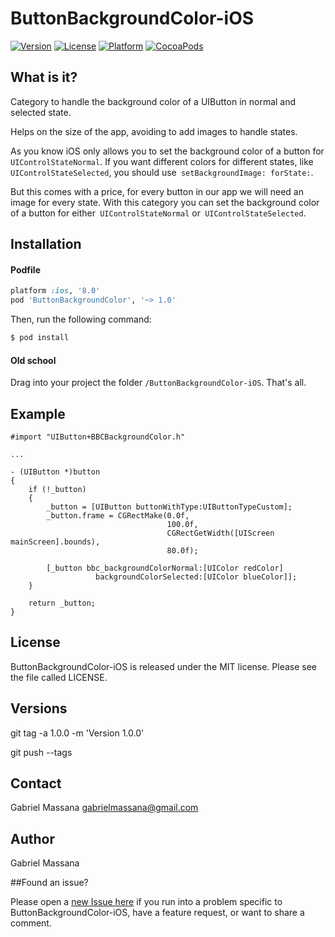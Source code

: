 # ButtonBackgroundColor-iOS

[![Version](https://img.shields.io/cocoapods/v/ButtonBackgroundColor.svg?style=flat)](http://cocoapods.org/pods/ButtonBackgroundColor)
[![License](https://img.shields.io/cocoapods/l/ButtonBackgroundColor.svg?style=flat)](http://cocoapods.org/pods/ButtonBackgroundColor)
[![Platform](https://img.shields.io/cocoapods/p/ButtonBackgroundColor.svg?style=flat)](http://cocoapods.org/pods/ButtonBackgroundColor)
[![CocoaPods](https://img.shields.io/cocoapods/metrics/doc-percent/ButtonBackgroundColor.svg)](http://cocoapods.org/pods/ButtonBackgroundColor)

##   What is it?

Category to handle the background color of a UIButton in normal and selected state.

Helps on the size of the app, avoiding to add images to handle states.

As you know iOS only allows you to set the background color of a button for``` UIControlStateNormal```. If you want different colors for different states, like``` UIControlStateSelected```, you should use``` setBackgroundImage: forState:```.

But this comes with a price, for every button in our app we will need an image for every state. With this category you can set the background color of a button for either``` UIControlStateNormal``` or``` UIControlStateSelected```.

## Installation

#### Podfile

```ruby
platform :ios, '8.0'
pod 'ButtonBackgroundColor', '~> 1.0'
```

Then, run the following command:

```bash
$ pod install
```

#### Old school

Drag into your project the folder `/ButtonBackgroundColor-iOS`. That's all.

## Example

```objc
#import "UIButton+BBCBackgroundColor.h"

...

- (UIButton *)button
{
    if (!_button)
    {
        _button = [UIButton buttonWithType:UIButtonTypeCustom];
        _button.frame = CGRectMake(0.0f,
                                   100.0f,
                                   CGRectGetWidth([UIScreen mainScreen].bounds),
                                   80.0f);
        
        [_button bbc_backgroundColorNormal:[UIColor redColor]
                   backgroundColorSelected:[UIColor blueColor]];
    }
    
    return _button;
}
```

## License

ButtonBackgroundColor-iOS is released under the MIT license. Please see the file called LICENSE.

## Versions

git tag -a 1.0.0 -m 'Version 1.0.0'

git push --tags

## Contact

Gabriel Massana gabrielmassana@gmail.com

## Author

Gabriel Massana

##Found an issue?

Please open a [new Issue here](https://github.com/GabrielMassana/ButtonBackgroundColor-iOS/issues/new) if you run into a problem specific to ButtonBackgroundColor-iOS, have a feature request, or want to share a comment.


